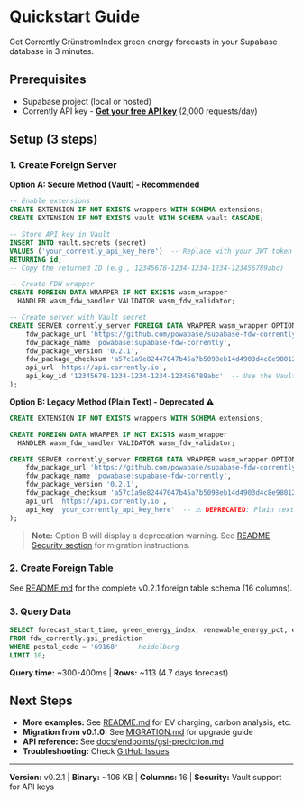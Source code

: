 # Quickstart Guide

Get Corrently GrünstromIndex green energy forecasts in your Supabase database in 3 minutes.

## Prerequisites

- Supabase project (local or hosted)
- Corrently API key - **[Get your free API key](https://console.corrently.io/)** (2,000 requests/day)

## Setup (3 steps)

### 1. Create Foreign Server

**Option A: Secure Method (Vault) - Recommended**

```sql
-- Enable extensions
CREATE EXTENSION IF NOT EXISTS wrappers WITH SCHEMA extensions;
CREATE EXTENSION IF NOT EXISTS vault WITH SCHEMA vault CASCADE;

-- Store API key in Vault
INSERT INTO vault.secrets (secret)
VALUES ('your_corrently_api_key_here')  -- Replace with your JWT token from console.corrently.io
RETURNING id;
-- Copy the returned ID (e.g., 12345678-1234-1234-1234-123456789abc)

-- Create FDW wrapper
CREATE FOREIGN DATA WRAPPER IF NOT EXISTS wasm_wrapper
  HANDLER wasm_fdw_handler VALIDATOR wasm_fdw_validator;

-- Create server with Vault secret
CREATE SERVER corrently_server FOREIGN DATA WRAPPER wasm_wrapper OPTIONS (
    fdw_package_url 'https://github.com/powabase/supabase-fdw-corrently/releases/download/v0.2.1/corrently_fdw.wasm',
    fdw_package_name 'powabase:supabase-fdw-corrently',
    fdw_package_version '0.2.1',
    fdw_package_checksum 'a57c1a9e82447047b45a7b5098eb14d4903d4c8e980128a28b219920af4863fc',
    api_url 'https://api.corrently.io',
    api_key_id '12345678-1234-1234-1234-123456789abc'  -- Use the Vault secret ID from above
);
```

**Option B: Legacy Method (Plain Text) - Deprecated ⚠️**

```sql
CREATE EXTENSION IF NOT EXISTS wrappers WITH SCHEMA extensions;

CREATE FOREIGN DATA WRAPPER IF NOT EXISTS wasm_wrapper
  HANDLER wasm_fdw_handler VALIDATOR wasm_fdw_validator;

CREATE SERVER corrently_server FOREIGN DATA WRAPPER wasm_wrapper OPTIONS (
    fdw_package_url 'https://github.com/powabase/supabase-fdw-corrently/releases/download/v0.2.1/corrently_fdw.wasm',
    fdw_package_name 'powabase:supabase-fdw-corrently',
    fdw_package_version '0.2.1',
    fdw_package_checksum 'a57c1a9e82447047b45a7b5098eb14d4903d4c8e980128a28b219920af4863fc',
    api_url 'https://api.corrently.io',
    api_key 'your_corrently_api_key_here'  -- ⚠️ DEPRECATED: Plain text (not secure)
);
```

> **Note:** Option B will display a deprecation warning. See [README Security section](README.md#security-using-vault-for-api-keys-recommended) for migration instructions.

### 2. Create Foreign Table

See [README.md](README.md#quick-start) for the complete v0.2.1 foreign table schema (16 columns).

### 3. Query Data

```sql
SELECT forecast_start_time, green_energy_index, renewable_energy_pct, energy_price_eur_kwh
FROM fdw_corrently.gsi_prediction
WHERE postal_code = '69168'  -- Heidelberg
LIMIT 10;
```

**Query time:** ~300-400ms | **Rows:** ~113 (4.7 days forecast)

## Next Steps

- **More examples:** See [README.md](README.md#usage-examples) for EV charging, carbon analysis, etc.
- **Migration from v0.1.0:** See [MIGRATION.md](MIGRATION.md) for upgrade guide
- **API reference:** See [docs/endpoints/gsi-prediction.md](docs/endpoints/gsi-prediction.md)
- **Troubleshooting:** Check [GitHub Issues](https://github.com/powabase/supabase-fdw-corrently/issues)

---

**Version:** v0.2.1 | **Binary:** ~106 KB | **Columns:** 16 | **Security:** Vault support for API keys
